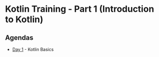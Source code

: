 # Kotlin Training - Part 1 (Introduction to Kotlin)

## Agendas

 * [Day 1](./docs/day1.md) - Kotlin Basics
